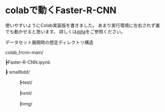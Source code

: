 # colabで動くFaster-R-CNN
使いやすいようにColab実装版を書きました。
あまり実行環境に左右されず誰でも動かせると思います。
詳しくは[qiita](https://qiita.com/ImR0305/private/c2674dfe9f5ec1301304)をご参照ください。

データセット展開時の想定ディレクトリ構造

colab_frcnn-main/

┣Faster-R-CNN.ipynb

┣ smallbdd/

　　　┣test/
   
　　　┣xml/
   
　　　┣img/


